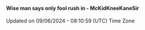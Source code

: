 #### Wise man says only fool rush in - McKidKneeKaneSir
Updated on 09/06/2024 - 08:10:59 (UTC) Time Zone
